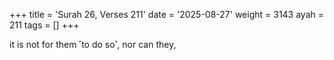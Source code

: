 +++
title = 'Surah 26, Verses 211'
date = '2025-08-27'
weight = 3143
ayah = 211
tags = []
+++

it is not for them ˹to do so˺, nor can they,